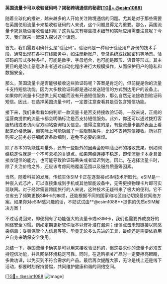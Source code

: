 **英国流量卡可以收验证码吗？揭秘跨境通信的秘密[[TG💪+ @esim1088](https://t.me/s/esim1088)]**

随着全球化的推进，越来越多的人开始关注跨境通信的问题。尤其是对于那些需要在英国使用流量卡来接收验证码的人来说，这个问题显得尤为重要。那么，英国流量卡究竟能否接收验证码呢？这背后又有哪些技术细节和实际应用需要注意呢？今天，我们就来一起深入探讨这个话题。

首先，我们需要明确什么是“验证码”。验证码是一种用于验证用户身份的技术手段，通常出现在各种在线服务中，如注册新账户、登录系统或找回密码等场景。验证码的形式多种多样，可能是数字、字母组合，也可能是图形、语音等形式。其主要目的是防止恶意攻击者通过自动化程序进行大规模操作，从而保护用户的隐私和数据安全。

那么，英国流量卡是否能够接收这些验证码呢？答案是肯定的，但前提是你的流量卡支持短信功能。因为大多数验证码都是通过发送短信的方式到达用户的设备上。如果你的流量卡只提供上网功能而没有开通短信服务，那么自然无法接收到验证码短信。因此，在选择英国流量卡时，一定要注意查看其是否包含短信功能。

接下来，我们来看看如何判断一款流量卡是否支持接收验证码。一般来说，正规的运营商提供的流量卡都会明确标注是否支持短信服务。此外，你还可以通过拨打客服热线或者访问官方网站查询相关信息。值得注意的是，有些流量卡虽然表面上看起来价格低廉，但实际上可能隐藏了一些限制条件，比如不支持短信接收。所以在购买之前务必仔细阅读条款细则，避免不必要的麻烦。

除了基本的功能性考量外，还有一些额外的因素会影响验证码的接收效果。例如网络稳定性就是一个不可忽视的关键点。如果网络连接不稳定，即使流量卡本身具备接收短信的能力，也可能导致验证码丢失或者延迟到达。因此，在选择流量卡时，除了关注价格之外，还应该考虑网络覆盖范围以及服务质量等因素。

当然，随着科技的发展，传统实体SIM卡正在逐渐被eSIM技术所取代。eSIM是一种嵌入式芯片，可以直接集成到手机或其他智能设备中，无需更换物理卡片即可实现联网。对于经常需要跨国旅行的人来说，这种技术无疑带来了极大的便利。它不仅省去了频繁更换SIM卡的麻烦，还能根据不同的国家和地区自动切换最优网络方案。如果你对eSIM感兴趣的话，不妨试试由**@esim1088**提供的优质eSIM解决方案！

不过话说回来，即便拥有了功能强大的流量卡或eSIM卡，我们也需要养成良好的网络安全习惯。例如定期更新软件版本以修补潜在漏洞；谨慎点击未知链接以防感染病毒；妥善保管个人信息等等。毕竟无论多么先进的工具，最终还是需要依靠用户自身来确保安全使用。

总结一下，英国流量卡确实是可以用来接收验证码的，但这要求你的流量卡必须支持短信功能，并且网络环境稳定可靠。同时，在选购相关产品时一定要擦亮眼睛，多做功课，以免买到不符合需求的产品。最后再次提醒大家，无论是线上还是线下活动，都要时刻保持警惕，共同维护健康和谐的网络空间。

[[TG💪+ @esim1088](https://t.me/s/esim1088) ![Image](https://i.postimg.cc/4NQfJmqS/Snipaste-2025-05-13-00-14-12.png)]